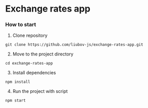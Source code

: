 # Exchange rates app

### How to start

1. Clone repository

```shell
git clone https://github.com/liubov-js/exchange-rates-app.git
```

2. Move to the project directory

```shell
cd exchange-rates-app
```

3. Install dependencies

```shell
npm install
```

4. Run the project with script

```
npm start
```
